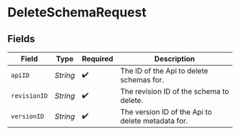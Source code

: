 # DeleteSchemaRequest


## Fields

| Field                                             | Type                                              | Required                                          | Description                                       |
| ------------------------------------------------- | ------------------------------------------------- | ------------------------------------------------- | ------------------------------------------------- |
| `apiID`                                           | *String*                                          | :heavy_check_mark:                                | The ID of the Api to delete schemas for.          |
| `revisionID`                                      | *String*                                          | :heavy_check_mark:                                | The revision ID of the schema to delete.          |
| `versionID`                                       | *String*                                          | :heavy_check_mark:                                | The version ID of the Api to delete metadata for. |